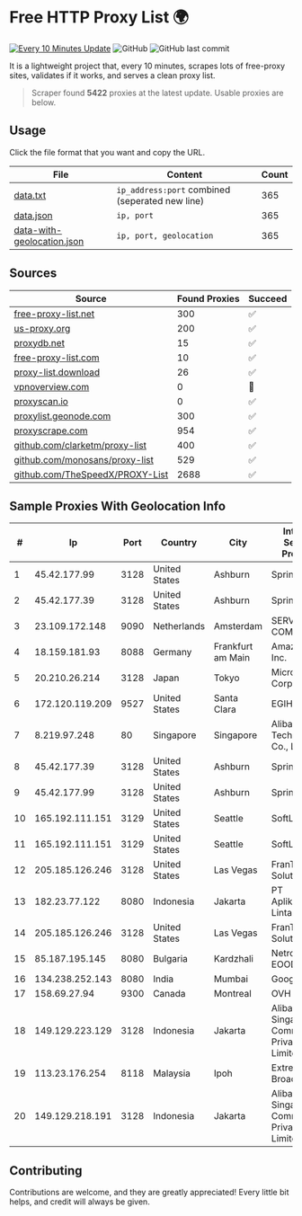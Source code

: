 
# Free HTTP Proxy List 🌍

[![Every 10 Minutes Update](https://github.com/mertguvencli/http-proxy-list/actions/workflows/main.yml/badge.svg?branch=main)](https://github.com/mertguvencli/http-proxy-list/actions/workflows/main.yml)
![GitHub](https://img.shields.io/github/license/mertguvencli/http-proxy-list)
![GitHub last commit](https://img.shields.io/github/last-commit/mertguvencli/http-proxy-list)

It is a lightweight project that, every 10 minutes, scrapes lots of free-proxy sites, validates if it works, and serves a clean proxy list.


> Scraper found **5422** proxies at the latest update. Usable proxies are below.

## Usage

Click the file format that you want and copy the URL.


|File|Content|Count|
|----|-------|-----|
|[data.txt](https://raw.githubusercontent.com/mertguvencli/http-proxy-list/main/proxy-list/data.txt)|`ip_address:port` combined (seperated new line)|365|
|[data.json](https://raw.githubusercontent.com/mertguvencli/http-proxy-list/main/proxy-list/data.json)|`ip, port`|365|
|[data-with-geolocation.json](https://raw.githubusercontent.com/mertguvencli/http-proxy-list/main/proxy-list/data-with-geolocation.json)|`ip, port, geolocation`|365|

## Sources

|Source|Found Proxies|Succeed|
|------|-------------|-------|
|[free-proxy-list.net](https://free-proxy-list.net)|300|✅|
|[us-proxy.org](https://www.us-proxy.org)|200|✅|
|[proxydb.net](http://proxydb.net)|15|✅|
|[free-proxy-list.com](https://free-proxy-list.com/?page=&port=&type%5B%5D=http&type%5B%5D=https&up_time=0&search=Search)|10|✅|
|[proxy-list.download](https://www.proxy-list.download/HTTP)|26|✅|
|[vpnoverview.com](https://vpnoverview.com/privacy/anonymous-browsing/free-proxy-servers)|0|🚫|
|[proxyscan.io](https://www.proxyscan.io)|0|✅|
|[proxylist.geonode.com](https://proxylist.geonode.com/api/proxy-list?limit=300&page=1&sort_by=lastChecked&sort_type=desc&protocols=http,https)|300|✅|
|[proxyscrape.com](https://api.proxyscrape.com/v2/?request=displayproxies&protocol=http&timeout=10000&country=all&ssl=all&anonymity=all)|954|✅|
|[github.com/clarketm/proxy-list](https://raw.githubusercontent.com/clarketm/proxy-list/master/proxy-list-raw.txt)|400|✅|
|[github.com/monosans/proxy-list](https://raw.githubusercontent.com/monosans/proxy-list/main/proxies/http.txt)|529|✅|
|[github.com/TheSpeedX/PROXY-List](https://raw.githubusercontent.com/TheSpeedX/PROXY-List/master/http.txt)|2688|✅|


## Sample Proxies With Geolocation Info

|#|Ip|Port|Country|City|Internet Service Provider|
|-|--|----|-------|----|-------------------------|
|1|45.42.177.99|3128|United States|Ashburn|Sprint|
|2|45.42.177.39|3128|United States|Ashburn|Sprint|
|3|23.109.172.148|9090|Netherlands|Amsterdam|SERVERS-COM|
|4|18.159.181.93|8088|Germany|Frankfurt am Main|Amazon.com, Inc.|
|5|20.210.26.214|3128|Japan|Tokyo|Microsoft Corporation|
|6|172.120.119.209|9527|United States|Santa Clara|EGIHosting|
|7|8.219.97.248|80|Singapore|Singapore|Alibaba (US) Technology Co., Ltd.|
|8|45.42.177.39|3128|United States|Ashburn|Sprint|
|9|45.42.177.99|3128|United States|Ashburn|Sprint|
|10|165.192.111.151|3129|United States|Seattle|SoftLayer|
|11|165.192.111.151|3129|United States|Seattle|SoftLayer|
|12|205.185.126.246|3128|United States|Las Vegas|FranTech Solutions|
|13|182.23.77.122|8080|Indonesia|Jakarta|PT Aplikanusa Lintasarta|
|14|205.185.126.246|3128|United States|Las Vegas|FranTech Solutions|
|15|85.187.195.145|8080|Bulgaria|Kardzhali|Netroniks EOOD|
|16|134.238.252.143|8080|India|Mumbai|Google LLC|
|17|158.69.27.94|9300|Canada|Montreal|OVH SAS|
|18|149.129.223.129|3128|Indonesia|Jakarta|Alibaba.com Singapore E-Commerce Private Limited|
|19|113.23.176.254|8118|Malaysia|Ipoh|Extreme Broadband|
|20|149.129.218.191|3128|Indonesia|Jakarta|Alibaba.com Singapore E-Commerce Private Limited|



## Contributing

Contributions are welcome, and they are greatly appreciated! Every
little bit helps, and credit will always be given.

